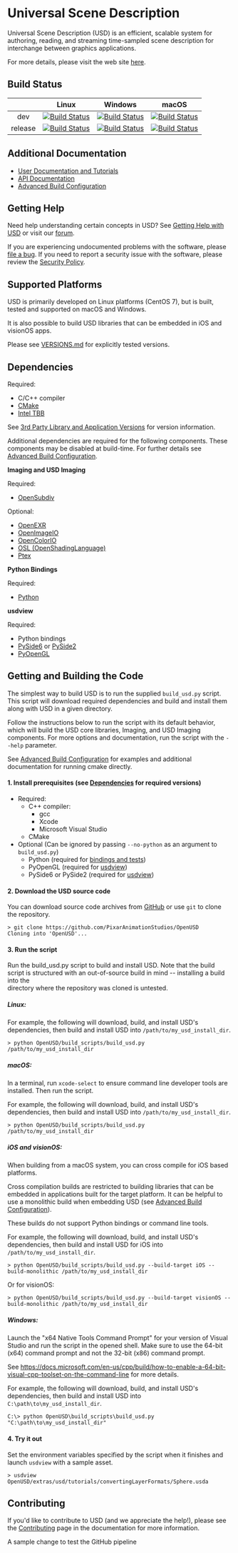 Universal Scene Description
===========================

Universal Scene Description (USD) is an efficient, scalable system for
authoring, reading, and streaming time-sampled scene description for
interchange between graphics applications.

For more details, please visit the web site [here](http://openusd.org).

Build Status
------------

|         |   Linux   |  Windows  |   macOS   |
|:-------:|:---------:|:---------:|:---------:|
|   dev   | [![Build Status](https://dev.azure.com/PixarAnimationStudios/OpenUSD/_apis/build/status/PixarAnimationStudios.OpenUSD?branchName=dev&amp;jobName=Linux)](https://dev.azure.com/PixarAnimationStudios/OpenUSD/_build/latest?definitionId=2&branchName=dev) | [![Build Status](https://dev.azure.com/PixarAnimationStudios/OpenUSD/_apis/build/status/PixarAnimationStudios.OpenUSD?branchName=dev&amp;jobName=Windows)](https://dev.azure.com/PixarAnimationStudios/OpenUSD/_build/latest?definitionId=2&branchName=dev) | [![Build Status](https://dev.azure.com/PixarAnimationStudios/OpenUSD/_apis/build/status/PixarAnimationStudios.OpenUSD?branchName=dev&amp;jobName=macOS)](https://dev.azure.com/PixarAnimationStudios/OpenUSD/_build/latest?definitionId=2&branchName=dev) |
|  release | [![Build Status](https://dev.azure.com/PixarAnimationStudios/OpenUSD/_apis/build/status/PixarAnimationStudios.OpenUSD?branchName=release&amp;jobName=Linux)](https://dev.azure.com/PixarAnimationStudios/OpenUSD/_build/latest?definitionId=2&branchName=release) | [![Build Status](https://dev.azure.com/PixarAnimationStudios/OpenUSD/_apis/build/status/PixarAnimationStudios.OpenUSD?branchName=release&amp;jobName=Windows)](https://dev.azure.com/PixarAnimationStudios/OpenUSD/_build/latest?definitionId=2&branchName=release) | [![Build Status](https://dev.azure.com/PixarAnimationStudios/OpenUSD/_apis/build/status/PixarAnimationStudios.OpenUSD?branchName=release&amp;jobName=macOS)](https://dev.azure.com/PixarAnimationStudios/OpenUSD/_build/latest?definitionId=2&branchName=release) |

Additional Documentation
------------------------

* [User Documentation and Tutorials](http://openusd.org/docs/index.html)
* [API Documentation](http://openusd.org/docs/api/index.html)
* [Advanced Build Configuration](BUILDING.md)

Getting Help
------------

Need help understanding certain concepts in USD? See
[Getting Help with USD](http://openusd.org/docs/Getting-Help-with-USD.html) or
visit our [forum](https://groups.google.com/forum/#!forum/usd-interest).

If you are experiencing undocumented problems with the software, please 
[file a bug](https://github.com/PixarAnimationStudios/OpenUSD/issues/new).
If you need to report a security issue with the software, please review the 
[Security Policy](SECURITY.md).

Supported Platforms
-------------------

USD is primarily developed on Linux platforms (CentOS 7), but is built, tested 
and supported on macOS and Windows.

It is also possible to build USD libraries that can be embedded
in iOS and visionOS apps.

Please see [VERSIONS.md](VERSIONS.md) for explicitly tested versions. 

Dependencies
------------

Required:
 - C/C++ compiler
 - [CMake](https://cmake.org/documentation/)
 - [Intel TBB](https://www.threadingbuildingblocks.org/)

See [3rd Party Library and Application Versions](VERSIONS.md) for version information.

Additional dependencies are required for the following components. These 
components may be disabled at build-time. For further details see
[Advanced Build Configuration](BUILDING.md).

**Imaging and USD Imaging**

Required:
 - [OpenSubdiv](https://github.com/PixarAnimationStudios/OpenSubdiv)

Optional:
 - [OpenEXR](http://www.openexr.com)
 - [OpenImageIO](https://sites.google.com/site/openimageio/home)
 - [OpenColorIO](http://opencolorio.org/)
 - [OSL (OpenShadingLanguage)](https://github.com/imageworks/OpenShadingLanguage)
 - [Ptex](http://ptex.us/)                          

**Python Bindings**

Required:
 - [Python](https://python.org)

**usdview**

Required:
 - Python bindings
 - [PySide6](http://wiki.qt.io/PySide6) or [PySide2](http://wiki.qt.io/PySide2)
 - [PyOpenGL](https://pypi.python.org/pypi/PyOpenGL/)

Getting and Building the Code
-----------------------------

The simplest way to build USD is to run the supplied `build_usd.py`
script. This script will download required dependencies and build 
and install them along with USD in a given directory. 

Follow the instructions below to run the script with its default behavior, 
which will build the USD core libraries, Imaging, and USD Imaging components.
For more options and documentation, run the script with the `--help`
parameter.

See [Advanced Build Configuration](BUILDING.md) for examples and
additional documentation for running cmake directly.

#### 1. Install prerequisites (see [Dependencies](#dependencies) for required versions)

- Required:
    - C++ compiler:
        - gcc
        - Xcode
        - Microsoft Visual Studio
    - CMake
- Optional (Can be ignored by passing `--no-python` as an argument to `build_usd.py`)
    - Python (required for [bindings and tests](BUILDING.md#python)) 
    - PyOpenGL (required for [usdview](BUILDING.md#usd-imaging))
    - PySide6 or PySide2 (required for [usdview](BUILDING.md#usd-imaging))

#### 2. Download the USD source code

You can download source code archives from [GitHub](https://www.github.com/PixarAnimationStudios/OpenUSD) or use `git` to clone the repository.

```
> git clone https://github.com/PixarAnimationStudios/OpenUSD
Cloning into 'OpenUSD'...
```

#### 3. Run the script

Run the build_usd.py script to build and install USD. Note that the build script 
is structured with an out-of-source build in mind -- installing a build into the  
directory where the repository was cloned is untested. 

##### Linux:

For example, the following will download, build, and install USD's dependencies,
then build and install USD into `/path/to/my_usd_install_dir`.

```
> python OpenUSD/build_scripts/build_usd.py /path/to/my_usd_install_dir
```

##### macOS:

In a terminal, run `xcode-select` to ensure command line developer tools are
installed. Then run the script.

For example, the following will download, build, and install USD's dependencies,
then build and install USD into `/path/to/my_usd_install_dir`.

```
> python OpenUSD/build_scripts/build_usd.py /path/to/my_usd_install_dir
```

##### iOS and visionOS:

When building from a macOS system, you can cross compile
for iOS based platforms.

Cross compilation builds are restricted to building libraries that can be
embedded in applications built for the target platform. It can be helpful
to use a monolithic build when embedding USD
(see [Advanced Build Configuration](BUILDING.md)).

These builds do not support Python bindings or command line tools.

For example, the following will download, build, and install USD's dependencies,
then build and install USD for iOS into `/path/to/my_usd_install_dir`.

```
> python OpenUSD/build_scripts/build_usd.py --build-target iOS --build-monolithic /path/to/my_usd_install_dir
```

Or for visionOS:

```
> python OpenUSD/build_scripts/build_usd.py --build-target visionOS --build-monolithic /path/to/my_usd_install_dir
```

##### Windows:

Launch the "x64 Native Tools Command Prompt" for your version of Visual Studio
and run the script in the opened shell. Make sure to use the 64-bit (x64) 
command prompt and not the 32-bit (x86) command prompt.

See https://docs.microsoft.com/en-us/cpp/build/how-to-enable-a-64-bit-visual-cpp-toolset-on-the-command-line for more details.

For example, the following will download, build, and install USD's dependencies,
then build and install USD into `C:\path\to\my_usd_install_dir`.

```
C:\> python OpenUSD\build_scripts\build_usd.py "C:\path\to\my_usd_install_dir"
```

#### 4. Try it out

Set the environment variables specified by the script when it finishes and 
launch `usdview` with a sample asset.

```
> usdview OpenUSD/extras/usd/tutorials/convertingLayerFormats/Sphere.usda
```

Contributing
------------

If you'd like to contribute to USD (and we appreciate the help!), please see
the [Contributing](http://openusd.org/docs/Contributing-to-USD.html) page in the
documentation for more information.

A sample change to test the GitHub pipeline
